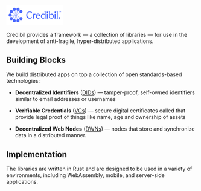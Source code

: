 <img src="logo-lockup.svg" alt="logo" width="30%"/>

Credibil provides a framework — a collection of libraries — for use in the
development of anti-fragile, hyper-distributed applications.

## Building Blocks

We build distributed apps on top a collection of open standards-based
technologies:

- **Decentralized Identifiers** ([DIDs](https://github.com/credibil/did)) — 
tamper-proof, self-owned identifiers similar to email addresses or usernames

- **Verifiable Credentials** ([VCs](https://github.com/credibil/vc)) — secure 
digital certificates called that provide legal proof of things like name, age 
and ownership of assets

- **Decentralized Web Nodes** ([DWNs](https://github.com/credibil/dwn)) — nodes
that store and synchronize data in a distributed manner.

## Implementation

The libraries are written in Rust and are designed to be used in a variety of 
environments, including WebAssembly, mobile, and server-side applications.

